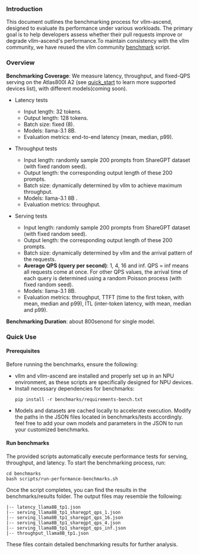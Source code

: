 ### Introduction
This document outlines the benchmarking process for vllm-ascend, designed to evaluate its performance under various workloads. The primary goal is to help developers assess whether their pull requests improve or degrade vllm-ascend's performance.To maintain consistency with the vllm community, we have reused the vllm community [benchmark](https://github.com/vllm-project/vllm/tree/main/benchmarks) script.
### Overview
**Benchmarking Coverage**: We measure latency, throughput, and fixed-QPS serving on the Atlas800I A2 (see [quick_start](./quick_start.md) to learn more supported devices list), with different models(coming soon).
- Latency tests
    - Input length: 32 tokens.
    - Output length: 128 tokens.
    - Batch size: fixed (8).
    - Models: llama-3.1 8B.
    - Evaluation metrics: end-to-end latency (mean, median, p99).

- Throughput tests
    - Input length: randomly sample 200 prompts from ShareGPT dataset (with fixed random seed).
    - Output length: the corresponding output length of these 200 prompts.
    - Batch size: dynamically determined by vllm to achieve maximum throughput.
    - Models: llama-3.1 8B .
    - Evaluation metrics: throughput.
- Serving tests
    - Input length: randomly sample 200 prompts from ShareGPT dataset (with fixed random seed).
    - Output length: the corresponding output length of these 200 prompts.
    - Batch size: dynamically determined by vllm and the arrival pattern of the requests.
    - **Average QPS (query per second)**: 1, 4, 16 and inf. QPS = inf means all requests come at once. For other QPS values, the arrival time of each query is determined using a random Poisson process (with fixed random seed).
    - Models: llama-3.1 8B.
    - Evaluation metrics: throughput, TTFT (time to the first token, with mean, median and p99), ITL (inter-token latency, with mean, median and p99).

**Benchmarking Duration**: about 800senond for single model.


### Quick Use
#### Prerequisites
Before running the benchmarks, ensure the following:
- vllm and vllm-ascend are installed and properly set up in an NPU environment, as these scripts are specifically designed for NPU devices.
- Install necessary dependencies for benchmarks:
    ```
    pip install -r benchmarks/requirements-bench.txt
- Models and datasets are cached locally to accelerate execution. Modify the paths in the JSON files located in benchmarks/tests accordingly. feel free to add your own models and parameters in the JSON to run your customized benchmarks.

#### Run benchmarks
The provided scripts automatically execute performance tests for serving, throughput, and latency. To start the benchmarking process, run:
```
cd benchmarks
bash scripts/run-performance-benchmarks.sh
```
Once the script completes, you can find the results in the benchmarks/results folder. The output files may resemble the following:
```
|-- latency_llama8B_tp1.json
|-- serving_llama8B_tp1_sharegpt_qps_1.json
|-- serving_llama8B_tp1_sharegpt_qps_16.json
|-- serving_llama8B_tp1_sharegpt_qps_4.json
|-- serving_llama8B_tp1_sharegpt_qps_inf.json
|-- throughput_llama8B_tp1.json
```
These files contain detailed benchmarking results for further analysis.
